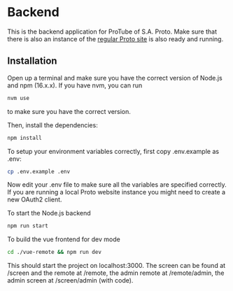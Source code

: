 # Backend
This is the backend application for ProTube of S.A. Proto. Make sure that there is also an instance of the [regular Proto site](https://github.com/saproto/saproto) is also ready and running. 

## Installation
Open up a terminal and make sure you have the correct version of Node.js and npm (16.x.x). If you have nvm, you can run
```sh
nvm use
```
to make sure you have the correct version.

Then, install the dependencies:
```sh
npm install
```

To setup your environment variables correctly, first copy .env.example as .env:
```sh
cp .env.example .env
```

Now edit your .env file to make sure all the variables are specified correctly. If you are running a local Proto website instance you might need to create a new OAuth2 client.

To start the Node.js backend
```sh
npm run start
```

To build the vue frontend for dev mode
```sh
cd ./vue-remote && npm run dev
```

This should start the project on localhost:3000. The screen can be found at /screen and the remote at /remote, the admin remote at /remote/admin, the admin screen at /screen/admin (with code).
